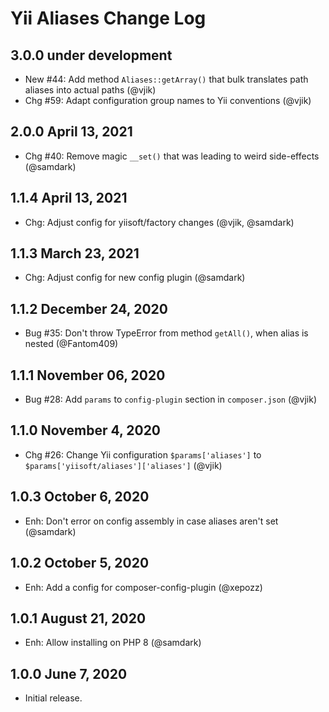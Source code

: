 # Yii Aliases Change Log

## 3.0.0 under development

- New #44: Add method `Aliases::getArray()` that bulk translates path aliases into actual paths (@vjik)
- Chg #59: Adapt configuration group names to Yii conventions (@vjik)

## 2.0.0 April 13, 2021

- Chg #40: Remove magic `__set()` that was leading to weird side-effects (@samdark)

## 1.1.4 April 13, 2021

- Chg: Adjust config for yiisoft/factory changes (@vjik, @samdark)

## 1.1.3 March 23, 2021

- Chg: Adjust config for new config plugin (@samdark)

## 1.1.2 December 24, 2020

- Bug #35: Don't throw TypeError from method `getAll()`, when alias is nested (@Fantom409)

## 1.1.1 November 06, 2020

- Bug #28: Add `params` to `config-plugin` section in `composer.json` (@vjik)

## 1.1.0 November 4, 2020

- Chg #26: Change Yii configuration `$params['aliases']` to `$params['yiisoft/aliases']['aliases']` (@vjik)

## 1.0.3 October 6, 2020

- Enh: Don't error on config assembly in case aliases aren't set (@samdark)

## 1.0.2 October 5, 2020

- Enh: Add a config for composer-config-plugin (@xepozz)

## 1.0.1 August 21, 2020

- Enh: Allow installing on PHP 8 (@samdark)

## 1.0.0 June 7, 2020

- Initial release.

